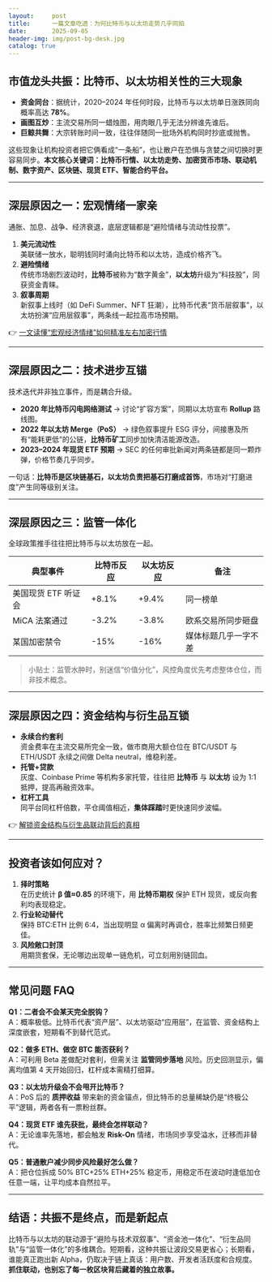 ```yaml
---
layout:     post
title:      一篇文章吃透：为何比特币与以太坊走势几乎同拍
date:       2025-09-05
header-img: img/post-bg-desk.jpg
catalog: true
---
```


## 市值龙头共振：比特币、以太坊相关性的三大现象
*  **资金同台**：据统计，2020–2024 年任何时段，比特币与以太坊单日涨跌同向概率高达 **78%**。  
*  **画图互炒**：主流交易所同一蜡烛图，用肉眼几乎无法分辨谁先谁后。  
*  **巨鲸共舞**：大宗转账时间一致，往往伴随同一批场外机构同时抄底或抛售。

这些现象让机构投资者把它俩看成“一条船”，也让散户在恐惧与贪婪之间切换时更容易同步。**本文核心关键词：比特币行情、以太坊走势、加密货币市场、联动机制、数字资产、区块链、现货 ETF、智能合约平台。**

---

## 深层原因之一：宏观情绪一家亲
通胀、加息、战争、经济衰退，底层逻辑都是“避险情绪与流动性投票”。

1. **美元流动性**  
   美联储一放水，聪明钱同时涌向比特币和以太坊，造成价格齐飞。  
2. **避险情绪**  
   传统市场剧烈波动时，**比特币**被称为“数字黄金”，**以太坊**升级为“科技股”，同获资金青睐。  
3. **叙事周期**  
   新叙事上线时（如 DeFi Summer、NFT 狂潮），比特币代表“货币层叙事”，以太坊扮演“应用层叙事”，两条线一起拉高市场预期。  

👉 [一文读懂“宏观经济情绪”如何精准左右加密行情](https://okxdog.com/)

---

## 深层原因之二：技术进步互锚
技术迭代并非独立事件，而是耦合升级。

*  **2020 年比特币闪电网络测试** → 讨论“扩容方案”，同期以太坊宣布 **Rollup** 路线图。  
*  **2022 年以太坊 Merge（PoS）** → 绿色叙事提升 ESG 评分，间接惠及所有“能耗更低”的公链，**比特币矿工**同步加快清洁能源改造。  
*  **2023–2024 年现货 ETF 预期** → SEC 的任何审批新闻对两条链都是同一颗炸弹，价格节奏几乎同步。

一句话：**比特币是区块链基石，以太坊负责把基石打磨成首饰**，市场对“打磨进度”产生同等级别关注。

---

## 深层原因之三：监管一体化
全球政策推手往往把比特币与以太坊放在一起。

| 典型事件 | 比特币反应 | 以太坊反应 | 备注 |
| --- | --- | --- | --- |
| 美国现货 ETF 听证会 | +8.1% | +9.4% | 同一榜单 |
| MiCA 法案通过 | -3.2% | -3.8% | 欧系交易所同步砸盘 |
| 某国加密禁令 | -15% | -16% | 媒体标题几乎一字不差 |

> 小贴士：监管水肿时，别迷信“价值分化”，风控角度优先考虑整体仓位，而非技术概念。

---

## 深层原因之四：资金结构与衍生品互锁
*  **永续合约套利**  
   资金费率在主流交易所完全一致，做市商用大额仓位在 BTC/USDT 与 ETH/USDT 永续之间做 Delta neutral，维稳利差。
*  **托管+贷款**  
   灰度、Coinbase Prime 等机构多家托管，往往把 **比特币** 与 **以太坊** 设为 1:1 抵押，提高再融资效率。
*  **杠杆工具**  
   同平台同杠杆倍数，平仓阈值相近，**集体踩踏**时更快速同步波幅。  

👉 [解锁资金结构与衍生品联动背后的真相](https://okxdog.com/)

---

## 投资者该如何应对？
1. **择时策略**  
   在历史统计 **β 值≈0.85** 的环境下，用 **比特币期权** 保护 ETH 现货，或反向套利均表现稳定。  
2. **行业轮动替代**  
   保持 BTC:ETH 比例 6:4，当出现明显 α 偏离时再调仓，胜率比频繁日频更佳。  
3. **风险敞口封顶**  
   用期货套保，无论哪边出现单一链危机，可立刻用别链回血。

---

## 常见问题 FAQ

**Q1：二者会不会某天完全脱钩？**  
A：概率极低。比特币代表“资产层”、以太坊驱动“应用层”，在监管、资金结构上深度嵌套，短期看不到替代范式。

**Q2：做多 ETH、做空 BTC 能否获利？**  
A：可利用 Beta 差做配对套利，但需关注 **监管同步落地** 风险。历史回测显示，偏离均值第 4 天开始回归，杠杆成本需精打细算。

**Q3：以太坊升级会不会甩开比特币？**  
A：PoS 后的 **质押收益** 带来新的资金锚点，但比特币的总量稀缺仍是“终极公平”逻辑，两者各有一票粉丝群。

**Q4：现货 ETF 谁先获批，最终会怎样联动？**  
A：无论谁率先落地，都会触发 **Risk-On** 情绪，市场同步享受溢水，迁移而非替代。

**Q5：普通散户减少同步风险最好怎么做？**  
A：把仓位拆成 50% BTC+25% ETH+25% 稳定币，用稳定币在波动时逢低加仓任意一端，让平均成本自然拉平。

---

## 结语：共振不是终点，而是新起点
比特币与以太坊的联动源于“避险与技术双叙事”、“资金池一体化”、“衍生品同轨”与“监管一体化”的多维耦合。短期看，这种共振让波段交易更省心；长期看，谁能真正跑出新 Alpha，仍取决于链上真话：用户数、开发者活跃度和合规度。  
**抓住联动，也别忘了每一枚区块背后藏着的独立故事。**